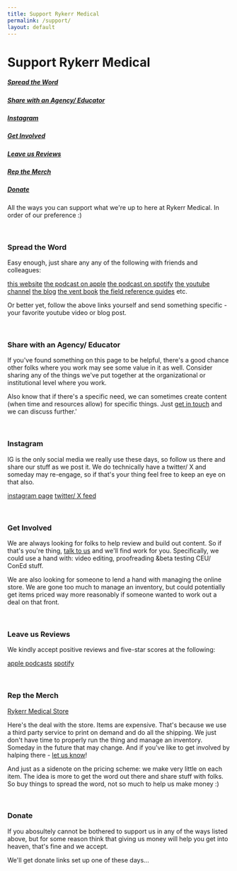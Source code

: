 ```yaml
---
title: Support Rykerr Medical
permalink: /support/
layout: default
---
```


# Support Rykerr Medical

<h5><a href="#spread">Spread the Word</a></h5>
<h5><a href="#agency">Share with an Agency/ Educator</a></h5>
<h5><a href="#instagram">Instagram</a></h5>
<h5><a href="#getinvolved">Get Involved</a></h5>
<h5><a href="#reviews">Leave us Reviews</a></h5>
<h5><a href="#merch">Rep the Merch</a></h5>
<h5><a href="#donate">Donate</a></h5>

All the ways you can support what we're up to here at Rykerr Medical.  In order of our preference :)

<br>

<h3 id="spread">Spread the Word</h3>

Easy enough, just share any any of the following with friends and colleagues:

[this website](https://www.rykerrmedical.com)  [the podcast on apple](https://podcasts.apple.com/us/podcast/the-rykerr-medical-podcast/id1570765323)  [the podcast on spotify](https://open.spotify.com/show/73oflsb0c9M5iwHw07MxdP?)  [the youtube channel](https://youtube.com/@rykerrmedical)  [the blog](https://www.rykerrmedical.com/blog/)  [the vent book](https://www.rykerrmedical.com/clinical-resources/vent-management/)  [the field reference guides](https://www.rykerrmedical.com/clinical-resources/protocols-and-cheat-sheets/)  etc.

Or better yet, follow the above links yourself and send something specific - your favorite youtube video or blog post.

<br>

<h3 id="agency">Share with an Agency/ Educator</h3>

If you've found something on this page to be helpful, there's a good chance other folks where you work may see some value in it as well.  Consider sharing any of the things we've put together at the organizational or institutional level where you work.

Also know that if there's a specific need, we can sometimes create content (when time and resources allow) for specific things.  Just [get in touch](https://www.rykerrmedical.com/talk-to-us/) and we can discuss further.'

<br>

<h3 id="instagram">Instagram</h3>

IG is the only social media we really use these days, so follow us there and share our stuff as we post it.  We do technically have a twitter/ X and someday may re-engage, so if that's your thing feel free to keep an eye on that also.

[instagram page](https://instagram.com/rykerrmedical)  [twitter/ X feed](https://twitter.com/rykerrmedical)

<br>

<h3 id="getinvolved">Get Involved</h3>

We are always looking for folks to help review and build out content.  So if that's you're thing, [talk to us](https://www.rykerrmedical.com/talk-to-us/) and we'll find work for you.  Specifically, we could use a hand with: video editing, proofreading &beta testing CEU/ ConEd stuff.

We are also looking for someone to lend a hand with managing the online store.  We are gone too much to manage an inventory, but could potentially get items priced way more reasonably if someone wanted to work out a deal on that front.

<br>

<h3 id="reviews">Leave us Reviews</h3>

We kindly accept positive reviews and five-star scores at the following:  

[apple podcasts](https://podcasts.apple.com/us/podcast/the-rykerr-medical-podcast/id1570765323)  [spotify](https://open.spotify.com/show/73oflsb0c9M5iwHw07MxdP?)

<br>

<h3 id="merch">Rep the Merch</h3>

[Rykerr Medical Store](https://shop.rykerrmedical.com)

Here's the deal with the store.  Items are expensive.  That's because we use a third party service to print on demand and do all the shipping.  We just don't have time to properly run the thing and manage an inventory.  Someday in the future that may change.  And if you've like to get involved by halping there - [let us know](https://www.rykerrmedical.com/talk-to-us/)!

And just as a sidenote on the pricing scheme: we make very little on each item.  The idea is more to get the word out there and share stuff with folks.  So buy things to spread the word, not so much to help us make money :)

<br>

<h3 id="donate">Donate</h3>

If you abosultely cannot be bothered to support us in any of the ways listed above, but for some reason think that giving us money will help you get into heaven, that's fine and we accept.

We'll get donate links set up one of these days...
